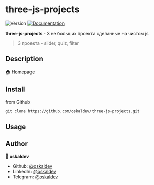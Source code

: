 # three-js-projects
<p>
  <img alt="Version" src="https://img.shields.io/badge/version-1.0.0-blue.svg?cacheSeconds=2592000" />
  <a href="https://github.com/oskaldev/random-colors#readme" target="_blank">
    <img alt="Documentation" src="https://img.shields.io/badge/documentation-yes-brightgreen.svg" />
  </a>
</p>

**three-js-projects** - 3 не больших проекта сделанные на чистом js
> 3 проекта - slider, quiz, filter

## Description

🏠 [Homepage](#)
## Install
from Github
```Github
git clone https://github.com/oskaldev/three-js-projects.git
```
## Usage


## Author

👤 **oskaldev**

* Github: [@oskaldev](https://github.com/oskaldev)
* LinkedIn: [@oskaldev](https://linkedin.com/in/oskaldev)
* Telegram: [@oskaldev](https://t.me/oskaldev)


